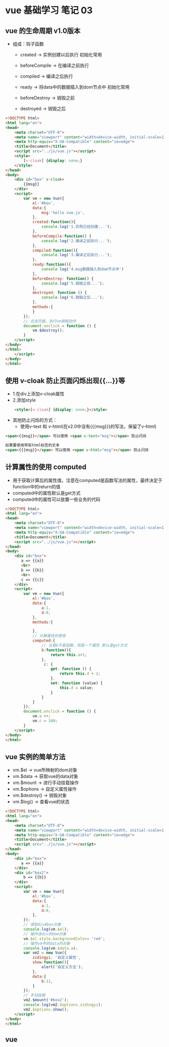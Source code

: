 # vue 基础学习 笔记 03 

## vue 的生命周期 v1.0版本

- 组成：钩子函数
  - created -> 实例创建以后执行 初始化常用
  - beforeCompile -> 在编译之前执行
  - compiled  -> 编译之后执行
  - ready -> 将data中的数据插入到dom节点中 初始化常用

  - beforeDestroy -> 销毁之前
  - destroyed -> 销毁之后

```html
<!DOCTYPE html>
<html lang="en">
<head>
    <meta charset="UTF-8">
    <meta name="viewport" content="width=device-width, initial-scale=1.0">
    <meta http-equiv="X-UA-Compatible" content="ie=edge">
    <title>Document</title>
    <script src="../js/vue.js"></script>
    <style>
        [v-cloak] {display: none;}
    </style>
</head>
<body>
    <div id="box" v-cloak>
        {{msg}}
    </div>
    <script>
        var vm = new Vue({
            el:'#box',
            data:{
                msg:'hello vue.js',
            },
            created:function(){
                console.log('1.实例已经创建...');
            },
            beforeCompile:function() {
                console.log('2.编译之前执行...');
            },
            compiled:function(){
                console.log('3.编译之后执行...');
            },
            ready:function(){
                console.log('4.msg数据插入到dom节点中')
            },
            beforeDestroy: function() {
                console.log('5.销毁之前...');
            },
            destroyed: function () {
                console.log('6.销毁之后...');
            },
            methods:{
            }
        });
        // 点击页面，执行vm销毁动作
        document.onclick = function () {
            vm.$destroy();
        }
    </script>
</body>
</html>
    </script>
</body>
</html>
```

## 使用 v-cloak 防止页面闪烁出现{{...}}等

- 1.在div上添加v-cloak属性
- 2.添加style

``` html
    <style>[v-cloak] {display: none;}</style>
```

- 其他防止闪烁的方式：
  - 使用v-text 和 v-html(在v2.0中没有{{{msg}}}的写法，保留了v-html)

``` html
<span>{{msg}}</span> 可以使用 <span v-text="msg"></span> 防止闪烁

如果要使用带有html标签的文本
<span>{{{msg}}</span> 可以使用 <span v-html="msg"></span> 防止闪烁
```

## 计算属性的使用 computed

- 用于获取计算后的属性值，注意在computed是函数写法的属性，最终决定于function中的return的值
- computed中的属性默认是get方式
- computed中的属性可以放置一些业务的代码

```html
<!DOCTYPE html>
<html lang="en">
<head>
    <meta charset="UTF-8">
    <meta name="viewport" content="width=device-width, initial-scale=1.0">
    <meta http-equiv="X-UA-Compatible" content="ie=edge">
    <title>Document</title>
    <script src="../js/vue.js"></script>
</head>
<body>
    <div id="box">
       a => {{a}}
       <br>
       b => {{b}}
       <br>
       c => {{c}}
    </div>
    <script>
        var vm = new Vue({
            el:'#box',
            data:{
                a:1,
                d:0,
            },
            methods:{

            },
            // 计算属性的使用
            computed:{
                // 注意b不是函数，而是一个属性 默认是get方式
                b:function(){
                    return this.a+1;
                },
                 c: {
                    get: function () {
                        return this.d + 2;
                    },
                    set: function (value) {
                        this.d = value;
                    }
                }
            }
        });
        document.onclick = function () {
            vm.a ++;
            vm.c = 100;
        }
    </script>
</body>
</html>
```

## vue 实例的简单方法

- vm.$el -> vue所映射的dom对象
- vm.$data -> 获取vue的data对象
- vm.$mount -> 进行手动挂载操作
- vm.$options -> 自定义属性操作
- vm.$destroy() -> 销毁对象
- vm.$log() -> 查看vue的状态

```html
<!DOCTYPE html>
<html lang="en">
<head>
    <meta charset="UTF-8">
    <meta name="viewport" content="width=device-width, initial-scale=1.0">
    <meta http-equiv="X-UA-Compatible" content="ie=edge">
    <title>Document</title>
    <script src="../js/vue.js"></script>
</head>
<body>
    <div id="box">
       a => {{a}}
    </div>
    <div id="box2">
        b => {{b}}
    </div>
    <script>
        var vm = new Vue({
            el:'#box',
            data:{
                a:1,
                d:0,
            },
        });
        // 得到div#box对象
        console.log(vm.$el);
        // 操作该div的dom对象
        vm.$el.style.backgroundColor= 'red';
        // 操作vm中的data的对象
        console.log(vm.$data.a);
        var vm2 = new Vue({
            zidingyi: '自定义属性',
            show:function(){
                alert('自定义方法');
            },
            data:{
                b:11,
            }
        });
        // 手动挂载
        vm2.$mount('#box2');
        console.log(vm2.$options.zidingyi);
        vm2.$options.show();
    </script>
</body>
</html>
```

## vue